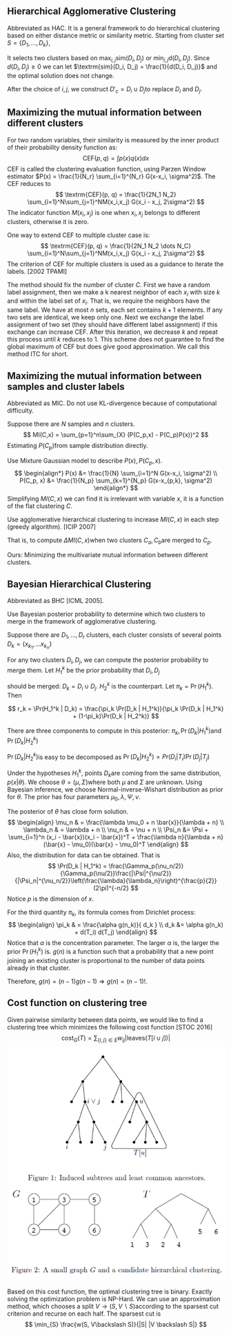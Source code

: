 ## Hierarchical Agglomerative Clustering

Abbreviated as HAC. It is a general framework to do hierarchical clustering based on either distance metric or similarity metric. Starting from cluster set $S = \{D_1, \dots, D_k\}$,

It selects two clusters based on $\max_{i,j} \textrm{sim}(D_i, D_j)$ or $\min_{i,j} \textrm{d}(D_i, D_j)$. Since $d(D_i, D_j)\geq 0$ we can let $\textrm{sim}(D_i, D_j) = \frac{1}{d(D_i, D_j)}$ and the optimal solution does not change.

After the choice of $i,j​$, we construct $D'_{c} = D_i \cup D_j​$ to replace $D_i​$ and $D_j​$.

## Maximizing the mutual information between different clusters

For two random variables, their similarity is measured by the inner product of their probability density function as:
$$
\textrm{CEF}(p,q) = \int p(x) q(x)dx
$$
CEF is called the clustering evaluation function, using Parzen Window estimator $P(x) = \frac{1}{N_r} \sum_{i=1}^{N_r} G(x-x_i, \sigma^2)$. The CEF reduces to
$$
\textrm{CEF}(p, q) = \frac{1}{2N_1 N_2} \sum_{i=1}^N\sum_{j=1}^NM(x_i,x_j) G(x_i - x_j, 2\sigma^2)
$$
The indicator function $M(x_i,x_j)$ is one when $x_i, x_j$ belongs to different clusters, otherwise it is zero.

One way to extend CEF to multiple cluster case is:
$$
\textrm{CEF}(p, q) = \frac{1}{2N_1 N_2 \dots N_C} \sum_{i=1}^N\sum_{j=1}^NM(x_i,x_j) G(x_i - x_j, 2\sigma^2)
$$
The criterion of CEF for multiple clusters is used as a guidance to iterate the labels. [2002 TPAMI]

The method should fix the number of cluster $C$. First we have a random label assignment, then we make a k nearest neighbor of each $x_i$ with size $k$ and within the label set of $x_i$. That is, we require the neighbors have the same label. We have at most $n$ sets, each set contains $k+1$ elements. If any two sets are identical, we keep only one. Next we exchange the label assignment of two set (they should have different label assignment) if this exchange can increase CEF. After this iteration, we decrease $k$ and repeat this process until $k$ reduces to 1. This scheme does not guarantee to find the global maximum of CEF but does give good approximation. We call this method ITC for short. 

## Maximizing the mutual information between samples and cluster labels

Abbreviated as MIC. Do not use KL-divergence because of computational difficulty.

Suppose there are $N​$ samples and $n​$ clusters.
$$
MI(C,x) = \sum_{p=1}^n\sum_{X} (P(C_p,x) - P(C_p)P(x))^2
$$
Estimating $P(C_p)​$ from sample distribution directly. 

Use Mixture Gaussian model to describe $P(x), P(C_p,x)$. 
$$
\begin{align*}
P(x) &= \frac{1}{N} \sum_{i=1}^N G(x-x_i, \sigma^2) \\
P(C_p, x) &= \frac{1}{N_p} \sum_{k=1}^{N_p} G(x-x_{p,k}, \sigma^2)
\end{align*}
$$
Simplifying $MI(C,x)$ we can find it is irrelevant with variable $x$, it is a function of the flat clustering $C$. 

Use agglomerative hierarchical clustering to increase $MI(C,x)$ in each step (greedy algorithm). [ICIP 2007]

That is, to compute $\Delta MI(C,x)​$ when two clusters $C_a, C_b​$ are merged to $C_p​$.

Ours: Minimizing the multivariate mutual information between different clusters.

## Bayesian Hierarchical Clustering

Abbreviated as BHC [ICML 2005].

Use Bayesian posterior probability to determine which two clusters to merge in the framework of agglomerative clustering.

Suppose there are $D_1, \dots, D_r$ clusters, each cluster consists of several points $D_k = \{x_{k_1},\dots x_{k_n}\}$

For any two clusters $D_i, D_j$, we can compute the posterior probability to merge them. Let $H^{k}_1$ be the prior probability that $D_i, D_j$

should be merged: $D_k = D_i \cup D_j$. $H_2^{k}$ is the counterpart. Let $\pi_k = \Pr(H_1^{k})$. Then 

$$
r_k = \Pr(H_1^k | D_k) = \frac{\pi_k \Pr(D_k | H_1^k)}{\pi_k \Pr(D_k | H_1^k) + (1-\pi_k)\Pr(D_k | H_2^k)}
$$

There are three components to compute in this posterior: $\pi_k, \Pr(D_k | H_1^k)​$ and $\Pr(D_k | H_2^k)​$

$\Pr(D_k | H_2^k)​$ is easy to be decomposed as $\Pr(D_k | H_2^k)=Pr(D_i | T_i) \Pr(D_j | T_j)​$

Under the hypotheses $H_1^k​$, points $D_k​$ are coming from the same distribution, $p(x|\theta)​$. We choose $\theta = (\mu, \Sigma)​$ where both $\mu​$ and $\Sigma​$ are unknown. Using Bayesian inference, we choose Normal-inverse-Wishart distribution as prior for $\theta​$.  The prior has four parameters $\mu_0, \lambda, \Psi, \nu​$.

The posterior of $\theta​$ has close form solution. 
$$
\begin{align}
\mu_n & = \frac{\lambda \mu_0 + n \bar{x}}{\lambda + n} \\
\lambda_n & = \lambda + n \\
\nu_n & = \nu + n \\
\Psi_n &= \Psi + \sum_{i=1}^n (x_i - \bar{x})(x_i - \bar{x})^T + \frac{\lambda n}{\lambda + n}(\bar{x} - \mu_0)(\bar{x} - \mu_0)^T
\end{align}
$$
Also, the distribution for data can be obtained. That is
$$
\Pr(D_k | H_1^k) = \frac{\Gamma_p(\nu_n/2)}{\Gamma_p(\nu/2)}\frac{|\Psi|^{\nu/2}}{|\Psi_n|^{\nu_n/2}}\left(\frac{\lambda}{\lambda_n}\right)^{\frac{p}{2}}(2\pi)^{-n/2}
$$
Notice $p​$ is the dimension of $x​$.

For the third quantity $\pi_k$, its formula comes from Dirichlet process:
$$
\begin{align}
\pi_k & = \frac{\alpha g(n_k)}{ d_k } \\
d_k &= \alpha g(n_k) + d(T_i) d(T_j)
\end{align}
$$
Notice that $\alpha$ is the concentration parameter. The larger $\alpha$ is, the larger the prior $\Pr(H_1^k)$ is. $g(n)$ is a function such that a probability that a new point joining an existing cluster is proportional to the number of data points already in that cluster.

Therefore, $g(n) = (n-1)g(n-1) \Rightarrow g(n) = (n-1)!​$.

## Cost function on clustering tree

Given pairwise similarity between data points, we would like to find a clustering tree which minimizes the following cost function [STOC 2016]
$$
\textrm{cost}_G(T) = \sum_{\{i,j\} \in E} w_{ij} |\textrm{leaves}(T[i\cup j])|
$$
![](./cost_on_tree.png)

Based on this cost function, the optimal clustering tree is binary. Exactly solving the optimization problem is NP-Hard. We can use an approximation method, which chooses a split $V \to (S, V \backslash S)​$ according to the sparsest cut criterion and recurse on each half. The sparsest cut is
$$
\min_{S} \frac{w(S, V\backslash S)}{|S| |V \backslash S|}
$$
